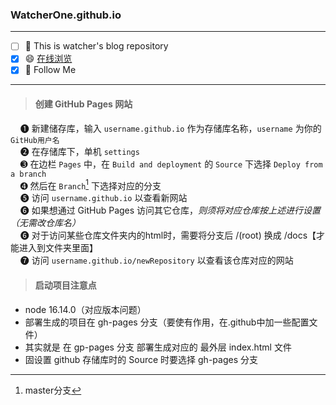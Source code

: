 ### WatcherOne.github.io
***

- [ ] 🤔 This is watcher's blog repository
- [x] 😄 [在线浏览](https://watcherone.github.io/)
- [x] 🎃 Follow Me

***

> #### 创建 GitHub Pages 网站

&nbsp;&nbsp;&nbsp; ➊ 新建储存库，输入 `username.github.io` 作为存储库名称，`username` 为你的 `GitHub用户名` <br/>
&nbsp;&nbsp;&nbsp; ➋ 在存储库下，单机 `settings` <br/>
&nbsp;&nbsp;&nbsp; ➌ 在边栏 `Pages` 中，在 `Build and deployment` 的 `Source` 下选择 `Deploy from a branch` <br/>
&nbsp;&nbsp;&nbsp; ➍ 然后在 `Branch`[^1] 下选择对应的分支 <br/>
&nbsp;&nbsp;&nbsp; ➎ 访问 `username.github.io` 以查看新网站 <br/>
&nbsp;&nbsp;&nbsp; ➏ 如果想通过 GitHub Pages 访问其它仓库，*则须将对应仓库按上述进行设置（无需改仓库名）*<br/>
&nbsp;&nbsp;&nbsp; ➏ 对于访问某些仓库文件夹内的html时，需要将分支后 /(root) 换成 /docs【才能进入到文件夹里面】<br/>
&nbsp;&nbsp;&nbsp; ➐ 访问 `username.github.io/newRepository` 以查看该仓库对应的网站<br/>

[^1]: master分支

> #### 启动项目注意点

- node 16.14.0（对应版本问题）
- 部署生成的项目在 gh-pages 分支（要使有作用，在.github中加一些配置文件）
- 其实就是 在 gp-pages 分支 部署生成对应的 最外层 index.html 文件
- 固设置 github 存储库时的 Source 时要选择 gh-pages 分支
